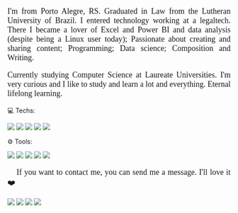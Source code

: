 <p style="text-align: justify; font-family: Georgia, 'Times New Roman', Times, serif; font-size: large;"> 
  I'm from Porto Alegre, RS. Graduated in Law from the Lutheran University of Brazil. 
  I entered technology working at a legaltech. There I became a lover of Excel and 
  Power BI and data analysis (despite being a Linux user today); Passionate about 
  creating and sharing content; Programming; Data science; Composition and Writing.
</p>

<p style="text-align: justify; font-family: Georgia, 'Times New Roman', Times, serif; font-size: large;">
  Currently studying Computer Science at Laureate Universities. I'm very curious 
  and I like to study and learn a lot and everything. Eternal lifelong learning.
</p>

<p align="left">
  💻 Techs:
  <p class="left">

  <a href="https://developer.mozilla.org/pt-BR/docs/Web/HTML" alt="HMTL">
  <img src="https://img.shields.io/badge/-HTML-FF4500?style=for-the-badge&logo=html5&logoColor=white&link=https://developer.mozilla.org/pt-BR/docs/Web/HTML"/></a>
  
  <a href="https://www.w3schools.com/css/" alt="CSS">
  <img src="https://img.shields.io/badge/-CSS-0000FF?style=for-the-badge&logo=css3&logoColor=white&link=https://www.w3schools.com/css/" /></a>

  <a href="https://www.python.org/" alt="Python">
  <img src="https://img.shields.io/badge/-Python-000080?style=for-the-badge&logo=python&logoColor=white&link=https://www.python.org/"/></a>

  <a href="https://developer.mozilla.org/pt-BR/docs/Web/JavaScript" alt="Javascript">
    <img src="https://img.shields.io/badge/-JavaScript-FFFF00?style=for-the-badge&logo=javascript&logoColor=black&link=https://developer.mozilla.org/pt-BR/docs/Web/JavaScript/othiagoperess"/></a>

  <a href="https://getbootstrap.com/" alt="Bootstrap">
    <img src="https://img.shields.io/badge/-Bootstrap-8B008B?style=for-the-badge&logo=bootstrap&logoColor=white&link=https://getbootstrap.com//othiagoperess"/></a>
</p> 
</p>

<p align="left">
  ⚙️ Tools:
    <p class="left">
  <a href="https://www.linuxfoundation.org/" alt="Linux">
  <img src="https://img.shields.io/badge/-Linux-000000?style=for-the-badge&logo=linux&logoColor=white&link=https://www.linuxfoundation.org/"/></a>
  
  <a href="https://www.jetbrains.com/pt-br/pycharm/" alt="Pycharm">
  <img src="https://img.shields.io/badge/-Pycharm-32CD32?style=for-the-badge&logo=pycharm&logoColor=white&link=https://www.jetbrains.com/pt-br/pycharm/" /></a>

  <a href="https://git-scm.com/" alt="Git">
  <img src="https://img.shields.io/badge/-Git-FF0000?style=for-the-badge&logo=git&logoColor=white&link=https://git-scm.com/"/></a>

  <a href="https://github.com/" alt="GitHub">
    <img src="https://img.shields.io/badge/-GitHub-000000?style=for-the-badge&logo=github&logoColor=white&link=https://github.com/"/></a>

  <a href="https://www.canva.com/" alt="Canva">
    <img src="https://img.shields.io/badge/-Canva-9932CC?style=for-the-badge&logo=canva&logoColor=white&link=https://www.canva.com/"/></a>
</p> 
</p>
<p align="left" style="text-align: justify; font-family: Georgia, 'Times New Roman', Times, serif; font-size: large;">
  📨 If you want to contact me, you can send me a message. I'll love it ❤️
</p>

<p class="left">
  <a href="https://www.instagram.com/oprogramadorjunior/" alt="Instagram">
  <img src="https://img.shields.io/badge/-Instagram-DF0174?style=for-the-badge&logo=instagram&logoColor=white&link=https://www.instagram.com/oprogramadorjunior/"/></a>
  
  <a href="https://www.linkedin.com/in/thiagoperess/" alt="Linkedin">
  <img src="https://img.shields.io/badge/-Linkedin-045FB4?style=for-the-badge&logo=Linkedin&logoColor=white&link=https://www.linkedin.com/in/thiagoperess/" /></a>

  <a href="https://thiagoperess.medium.com/" alt="Medium">
  <img src="https://img.shields.io/badge/-Medium-000000?style=for-the-badge&logo=medium&logoColor=white&link=https://https://thiagoperess.medium.com/"/></a>

  <a href="https://twitter.com/othiagoperess" alt="Twitter">
    <img src="https://img.shields.io/badge/-Twitter-58ACFA?style=for-the-badge&logo=twitter&logoColor=white&link=https://https://twitter.com/othiagoperess"/></a>
</p>  
